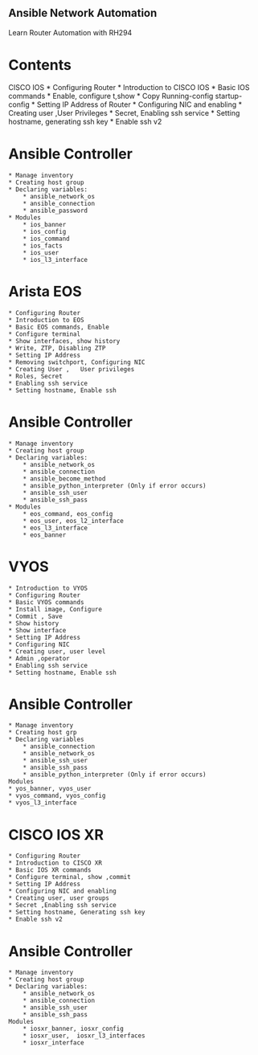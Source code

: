 ## Ansible Network Automation
Learn Router Automation with RH294
# Contents 
CISCO IOS 
 	* Configuring Router
	* Introduction to CISCO IOS
	* Basic IOS commands 
	* Enable, configure t,show 
	* Copy Running-config startup-config
	* Setting IP Address of Router
	* Configuring NIC and enabling
	* Creating user ,User Privileges
	* Secret, Enabling ssh service
	* Setting hostname, generating ssh key
	* Enable ssh v2
# Ansible Controller
	* Manage inventory
	* Creating host group
	* Declaring variables: 
		* ansible_network_os
		* ansible_connection
		* ansible_password
	* Modules
		* ios_banner 
		* ios_config  
		* ios_command 
		* ios_facts 
		* ios_user
		* ios_l3_interface
# Arista EOS
	* Configuring Router
	* Introduction to EOS
	* Basic EOS commands, Enable
	* Configure terminal
	* Show interfaces, show history
	* Write, ZTP, Disabling ZTP
	* Setting IP Address
	* Removing switchport, Configuring NIC 
	* Creating User ,	User privileges
	* Roles, Secret  
 	* Enabling ssh service
	* Setting hostname, Enable ssh 
# Ansible Controller
	* Manage inventory
	* Creating host group
	* Declaring variables:
		* ansible_network_os
		* ansible_connection
		* ansible_become_method
		* ansible_python_interpreter (Only if error occurs)
		* ansible_ssh_user
		* ansible_ssh_pass
	* Modules
		* eos_command, eos_config
		* eos_user, eos_l2_interface
		* eos_l3_interface
		* eos_banner
# VYOS 
	* Introduction to VYOS
	* Configuring Router
	* Basic VYOS commands
	* Install image, Configure
	* Commit , Save
	* Show history
	* Show interface
	* Setting IP Address
	* Configuring NIC 
	* Creating user, user level
	* Admin ,operator
	* Enabling ssh service
	* Setting hostname, Enable ssh
# Ansible Controller
	* Manage inventory
	* Creating host grp
	* Declaring variables
		* ansible_connection
		* ansible_network_os
		* ansible_ssh_user
		* ansible_ssh_pass
		* ansible_python_interpreter (Only if error occurs)
	Modules
	* yos_banner, vyos_user
	* vyos_command, vyos_config
	* vyos_l3_interface
# CISCO IOS XR 
	* Configuring Router
	* Introduction to CISCO XR
	* Basic IOS XR commands
	* Configure terminal, show ,commit
	* Setting IP Address
	* Configuring NIC and enabling 
	* Creating user, user groups
	* Secret ,Enabling ssh service
	* Setting hostname, Generating ssh key
	* Enable ssh v2
# Ansible Controller
	* Manage inventory
	* Creating host group
	* Declaring variables:
		* ansible_network_os
		* ansible_connection
		* ansible_ssh_user
		* ansible_ssh_pass
	Modules
		* iosxr_banner, iosxr_config   
		* iosxr_user,  iosxr_l3_interfaces
		* iosxr_interface
